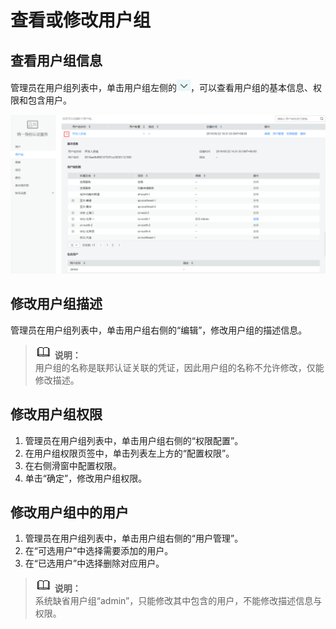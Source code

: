 # 查看或修改用户组<a name="zh-cn_topic_0085605493"></a>

## 查看用户组信息<a name="section493015391427"></a>

管理员在用户组列表中，单击用户组左侧的![](figures/zh-cn_image_0171009972.png)，可以查看用户组的基本信息、权限和包含用户。

![](figures/zh-cn_image_0173993822.png)

## 修改用户组描述<a name="section22791520506"></a>

管理员在用户组列表中，单击用户组右侧的“编辑”，修改用户组的描述信息。

>![](public_sys-resources/icon-note.gif) **说明：**   
>用户组的名称是联邦认证关联的凭证，因此用户组的名称不允许修改，仅能修改描述。  

## 修改用户组权限<a name="section1546815652119"></a>

1.  管理员在用户组列表中，单击用户组右侧的“权限配置”。
2.  在用户组权限页签中，单击列表左上方的“配置权限”。
3.  在右侧滑窗中配置权限。
4.  单击“确定”，修改用户组权限。

## 修改用户组中的用户<a name="section5752173262120"></a>

1.  管理员在用户组列表中，单击用户组右侧的“用户管理”。
2.  在“可选用户”中选择需要添加的用户。
3.  在“已选用户”中选择删除对应用户。

>![](public_sys-resources/icon-note.gif) **说明：**   
>系统缺省用户组“admin”，只能修改其中包含的用户，不能修改描述信息与权限。  

